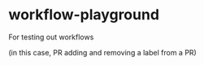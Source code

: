 # workflow-playground

For testing out workflows

(in this case, PR adding and removing a label from a PR)
